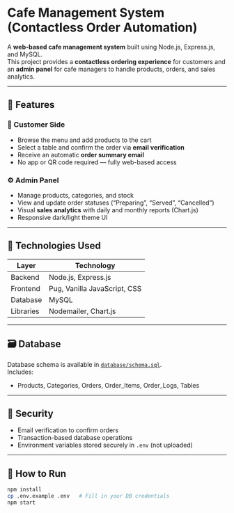# Cafe Management System (Contactless Order Automation)

A **web-based cafe management system** built using Node.js, Express.js, and MySQL.  
This project provides a **contactless ordering experience** for customers and an **admin panel** for cafe managers to handle products, orders, and sales analytics.

---

## 🚀 Features

### 🧾 Customer Side
- Browse the menu and add products to the cart
- Select a table and confirm the order via **email verification**
- Receive an automatic **order summary email**
- No app or QR code required — fully web-based access

### ⚙️ Admin Panel
- Manage products, categories, and stock
- View and update order statuses (“Preparing”, “Served”, “Cancelled”)
- Visual **sales analytics** with daily and monthly reports (Chart.js)
- Responsive dark/light theme UI

---

## 🧠 Technologies Used
| Layer | Technology |
|--------|-------------|
| Backend | Node.js, Express.js |
| Frontend | Pug, Vanilla JavaScript, CSS |
| Database | MySQL |
| Libraries | Nodemailer, Chart.js |

---

## 🗃️ Database
Database schema is available in [`database/schema.sql`](./database/schema.sql).  
Includes:
- Products, Categories, Orders, Order_Items, Order_Logs, Tables

---

## 🔐 Security
- Email verification to confirm orders  
- Transaction-based database operations  
- Environment variables stored securely in `.env` (not uploaded)

---

## 🧭 How to Run
```bash
npm install
cp .env.example .env   # Fill in your DB credentials
npm start
